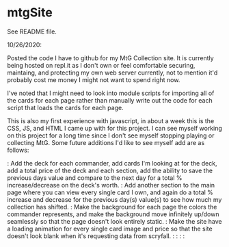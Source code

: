 # mtgSite
See README file.

10/26/2020:

Posted the code I have to github for my MtG Collection site. It is currently being hosted on repl.it as I don't own or feel comfortable securing, maintaing, and protecting my own web server currently, not to mention it'd probably cost me money I might not want to spend right now.

I've noted that I might need to look into module scripts for importing all of the cards for each page rather than manually write out the code for each script that loads the cards for each page.

This is also my first experience with javascript, in about a week this is the CSS, JS, and HTML I came up with for this project. I can see myself working on this project for a long time since I don't see myself stopping playing or collecting MtG. Some future additions I'd like to see myself add are as follows:

: Add the deck for each commander, add cards I'm looking at for the deck, add a total price of the deck and each section, add the ability to save the previous days value and compare to the next day for a total % increase/decrease on the deck's worth.
: Add another section to the main page where you can view every single card I own, and again do a total % increase and decrease for the previous day(s) value(s) to see how much my collection has shifted. 
: Make the background for each page the colors the commander represents, and make the background move infinitely up/down seamlessly so that the page doesn't look entirely static.
: Make the site have a loading animation for every single card image and price so that the site doesn't look blank when it's requesting data from scryfall.
: 
: 
: 
: 

